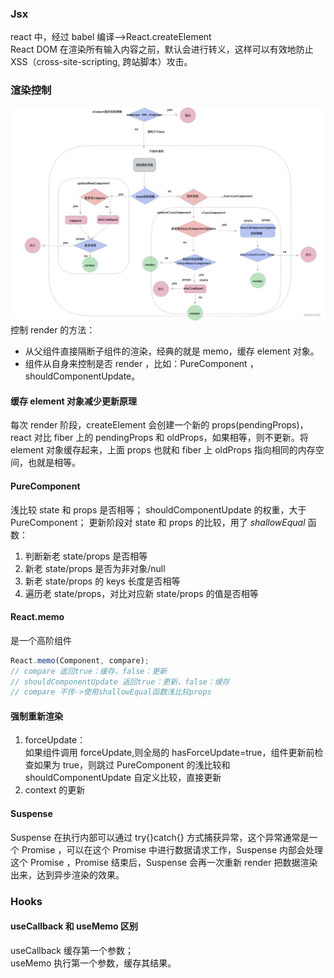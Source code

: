 ### Jsx

react 中，经过 babel 编译-->React.createElement  
React DOM 在渲染所有输入内容之前，默认会进行转义，这样可以有效地防止 XSS（cross-site-scripting, 跨站脚本）攻击。

<!-- ### 事件委托 -->

### 渲染控制

![RenderControl](renderControl.png)
控制 render 的方法：

- 从父组件直接隔断子组件的渲染，经典的就是 memo，缓存 element 对象。
- 组件从自身来控制是否 render ，比如：PureComponent ，shouldComponentUpdate。

#### 缓存 element 对象减少更新原理

每次 render 阶段，createElement 会创建一个新的 props(pendingProps)，react 对比 fiber 上的 pendingProps 和 oldProps，如果相等，则不更新。将 element 对象缓存起来，上面 props 也就和 fiber 上 oldProps 指向相同的内存空间，也就是相等。

#### PureComponent

浅比较 state 和 props 是否相等；
shouldComponentUpdate 的权重，大于 PureComponent；
更新阶段对 state 和 props 的比较，用了 _shallowEqual_ 函数：

1. 判断新老 state/props 是否相等
2. 新老 state/props 是否为非对象/null
3. 新老 state/props 的 keys 长度是否相等
4. 遍历老 state/props，对比对应新 state/props 的值是否相等

#### React.memo

是一个高阶组件

```js
React.memo(Component, compare);
// compare 返回true：缓存，false：更新
// shouldComponentUpdate 返回true：更新，false：缓存
// compare 不传->使用shallowEqual函数浅比较props
```
#### 强制重新渲染

1. forceUpdate：  
   如果组件调用 forceUpdate,则全局的 hasForceUpdate=true，组件更新前检查如果为 true，则跳过 PureComponent 的浅比较和 shouldComponentUpdate 自定义比较，直接更新
2. context 的更新

#### Suspense
Suspense 在执行内部可以通过 try{}catch{} 方式捕获异常，这个异常通常是一个 Promise ，可以在这个 Promise 中进行数据请求工作，Suspense 内部会处理这个 Promise ，Promise 结束后，Suspense 会再一次重新 render 把数据渲染出来，达到异步渲染的效果。


### Hooks

#### useCallback 和 useMemo 区别

useCallback 缓存第一个参数；  
useMemo 执行第一个参数，缓存其结果。
